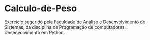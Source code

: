 # Calculo-de-Peso
Exercício sugerido pela Faculdade de Analise e Desenvolvimento de Sistemas, da disciplina de Programação de computadores. Desenvolvimento em Python.

